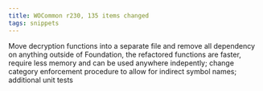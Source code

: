 ```yaml
---
title: WOCommon r230, 135 items changed
tags: snippets
---
```


Move decryption functions into a separate file and remove all dependency on anything outside of Foundation, the refactored functions are faster, require less memory and can be used anywhere indepently; change category enforcement procedure to allow for indirect symbol names; additional unit tests
